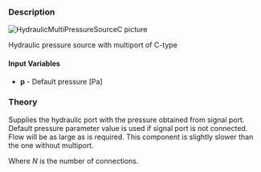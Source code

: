 ### Description
![HydraulicMultiPressureSourceC picture](pressuresource_user.svg)

Hydraulic pressure source with multiport of C-type

#### Input Variables
* **p** - Default pressure [Pa]

### Theory
Supplies the hydraulic port with the pressure obtained from signal port. Default pressure parameter value is used if signal port is not connected. Flow will be as large as is required. This component is slightly slower than the one without multiport.
<!---EQUATION c_i = p,\quad i=1,...,N--->
<!---EQUATION Z_{c,i} = 0, \quad i=1,...,N--->
Where <i>N</i> is the number of connections.

